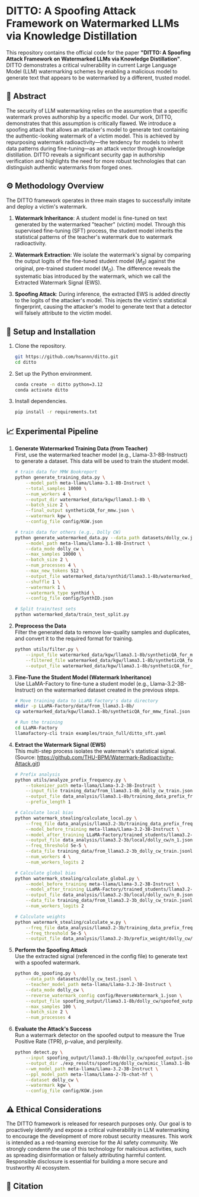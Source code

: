 # DITTO: A Spoofing Attack Framework on Watermarked LLMs via Knowledge Distillation

This repository contains the official code for the paper **"DITTO: A Spoofing Attack Framework on Watermarked LLMs via Knowledge Distillation"**. DITTO demonstrates a critical vulnerability in current Large Language Model (LLM) watermarking schemes by enabling a malicious model to generate text that appears to be watermarked by a different, trusted model.

## 📜 Abstract
The security of LLM watermarking relies on the assumption that a specific watermark proves authorship by a specific model. Our work, DITTO, demonstrates that this assumption is critically flawed. We introduce a spoofing attack that allows an attacker's model to generate text containing the authentic-looking watermark of a victim model. This is achieved by repurposing watermark radioactivity—the tendency for models to inherit data patterns during fine-tuning—as an attack vector through knowledge distillation. DITTO reveals a significant security gap in authorship verification and highlights the need for more robust technologies that can distinguish authentic watermarks from forged ones.

## ⚙️ Methodology Overview
The DITTO framework operates in three main stages to successfully imitate and deploy a victim's watermark.

1. **Watermark Inheritance**: A student model is fine-tuned on text generated by the watermarked "teacher" (victim) model. Through this supervised fine-tuning (SFT) process, the student model inherits the statistical patterns of the teacher's watermark due to watermark radioactivity.

2. **Watermark Extraction**: We isolate the watermark's signal by comparing the output logits of the fine-tuned student model ($M_S$) against the original, pre-trained student model ($M_O$). The difference reveals the systematic bias introduced by the watermark, which we call the Extracted Watermark Signal (EWS).


3. **Spoofing Attack**: During inference, the extracted EWS is added directly to the logits of the attacker's model. This injects the victim's statistical fingerprint, causing the attacker's model to generate text that a detector will falsely attribute to the victim model.


## 🔧 Setup and Installation
1. Clone the repository.

    ```bash
    git https://github.com/hsannn/ditto.git
    cd ditto
    ``` 

2. Set up the Python environment.
    ```bash
    conda create -n ditto python=3.12
    conda activate ditto
    ``` 

3. Install dependencies.
    ```bash
    pip install -r requirements.txt
    ```

## 📈 Experimental Pipeline 

1. **Generate Watermarked Training Data (from Teacher)** \
First, use the watermarked teacher model (e.g., Llama-3.1-8B-Instruct) to generate a dataset. This data will be used to train the student model.
    ```bash
    # train data for MMW Bookreport
    python generate_training_data.py \
        --model_path meta-llama/Llama-3.1-8B-Instruct \
        --total_samples 10000 \
        --num_workers 4 \
        --output_dir watermarked_data/kgw/llama3.1-8b \
        --batch_size 2 \
        --final_output syntheticQA_for_mmw.json \
        --watermark kgw \
        --config_file config/KGW.json

    # train data for others (e.g., Dolly CW)
    python generate_watermarked_data.py --data_path datasets/dolly_cw.jsonl \
        --model_path meta-llama/Llama-3.1-8B-Instruct \
        --data_mode dolly_cw \
        --max_samples 10000 \
        --batch_size 2 \
        --num_processes 4 \
        --max_new_tokens 512 \
        --output_file watermarked_data/synthid/llama3.1-8b/watermarked_dolly_cw.json \
        --shuffle 1 \
        --watermark 1 \
        --watermark_type synthid \
        --config_file config/SynthID.json

    # Split train/test sets
    python watermarked_data/train_test_split.py
    ```

2. **Preprocess the Data** \
Filter the generated data to remove low-quality samples and duplicates, and convert it to the required format for training.
    ```bash
    python utils/filter.py \
        --input_file watermarked_data/kgw/llama3.1-8b/syntheticQA_for_mmw.json \
        --filtered_file watermarked_data/kgw/llama3.1-8b/syntheticQA_for_mmw_filtered.json \
        --output_file watermarked_data/kgw/llama3.1-8b/syntheticQA_for_mmw_final.json
    ```

3. **Fine-Tune the Student Model (Watermark Inheritance)** \
Use LLaMA-Factory to fine-tune a student model (e.g., Llama-3.2-3B-Instruct) on the watermarked dataset created in the previous steps.
    ```bash
    # Move training data to LLaMA Factory's data directory
    mkdir -p LLaMA-Factory/data/from_llama3.1-8b/
    cp watermarked_data/kgw/llama3.1-8b/syntheticQA_for_mmw_final.json LLaMA-Factory/data/from_llama3.1-8b/

    # Run the training
    cd LLaMA-Factory
    llamafactory-cli train examples/train_full/ditto_sft.yaml
    ```

4. **Extract the Watermark Signal (EWS)** \
This multi-step process isolates the watermark's statistical signal. \
(Source: https://github.com/THU-BPM/Watermark-Radioactivity-Attack.git)
    ```bash
    # Prefix analysis
    python utils/analyze_prefix_frequency.py \
        --tokenizer_path meta-llama/Llama-3.2-3B-Instruct \
        --input_file training_data/from_llama3.1-8b_dolly_cw_train.jsonl \
        --output_file data_analysis/llama3.1-8b/training_data_prefix_freq/dolly_cw/prefix_1.json \
        --prefix_length 1

    # Calculate local bias
    python watermark_stealing/calculate_local.py \
        --freq_file data_analysis/llama3.2-3b/training_data_prefix_freq/dolly_cw/prefix_1.json \
        --model_before_training meta-llama/Llama-3.2-3B-Instruct \
        --model_after_training LLaMA-Factory/trained_students/llama3.2-1b/kgw_dolly_cw \
        --output_file data_analysis/llama3.2-3b/local/dolly_cw/n_1.json \
        --freq_threshold 5e-5 \
        --data_file training_data/from_llama3.2-3b_dolly_cw_train.jsonl \
        --num_workers 4 \
        --num_workers_logits 2

    # Calculate global bias
    python watermark_stealing/calculate_global.py \
        --model_before_training meta-llama/Llama-3.2-3B-Instruct \
        --model_after_training LLaMA-Factory/trained_students/llama3.2-1b/kgw_dolly_cw \
        --output_file data_analysis/llama3.2-3b/local/dolly_cw/n_0.json \
        --data_file training_data/from_llama3.2-3b_dolly_cw_train.jsonl \
        --num_workers_logits 2
    
    # Calculate weights
    python watermark_stealing/calculate_w.py \
        --freq_file data_analysis/llama3.2-3b/training_data_prefix_freq/dolly_cw/prefix_1.json \
        --freq_threshold 5e-5 \
        --output_file data_analysis/llama3.2-3b/prefix_weight/dolly_cw/w_1.json
    ```

5. **Perform the Spoofing Attack** \
Use the extracted signal (referenced in the config file) to generate text with a spoofed watermark.
    ```bash
    python do_spoofing.py \
        --data_path datasets/dolly_cw_test.jsonl \
        --teacher_model_path meta-llama/Llama-3.2-3B-Instruct \
        --data_mode dolly_cw \
        --reverse_watermark_config config/ReverseWatermark_1.json \
        --output_file spoofing_output/llama3.1-8b/dolly_cw/spoofed_output.jsonl \
        --max_samples 100 \
        --batch_size 2 \
        --num_processes 4
    ```

6. **Evaluate the Attack's Success** \
Run a watermark detector on the spoofed output to measure the True Positive Rate (TPR), p-value, and perplexity.
    ```bash
    python detect.py \
        --input spoofing_output/llama3.1-8b/dolly_cw/spoofed_output.jsonl \
        --output_dir ./exp_results/spoofing/dolly_cw/mimic_llama3.1-8b \
        --wm_model_path meta-llama/Llama-3.2-3B-Instruct \
        --ppl_model_path meta-llama/Llama-2-7b-chat-hf \
        --dataset dolly_cw \
        --watermark kgw \
        --config_file config/KGW.json
    ```


## ⚠️ Ethical Considerations
The DITTO framework is released for research purposes only. Our goal is to proactively identify and expose a critical vulnerability in LLM watermarking to encourage the development of more robust security measures. This work is intended as a red-teaming exercise for the AI safety community. We strongly condemn the use of this technology for malicious activities, such as spreading disinformation or falsely attributing harmful content. Responsible disclosure is essential for building a more secure and trustworthy AI ecosystem.

## 📄 Citation
